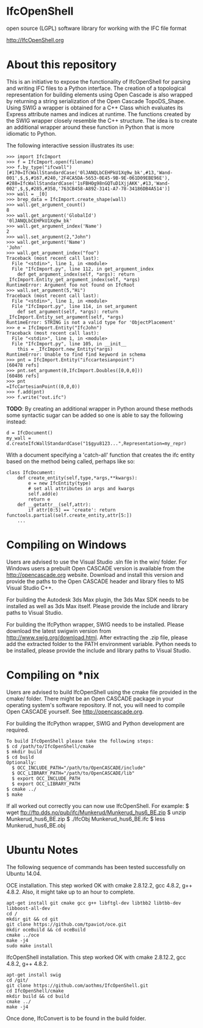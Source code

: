 IfcOpenShell 
============
open source (LGPL) software library for working with the IFC file format


http://IfcOpenShell.org

About this repository
=====================

This is an initiative to expose the functionality of IfcOpenShell for parsing and writing IFC files to a Python interface. The creation of a topological representation for building elements using Open Cascade is also wrapped by returning a string serialization of the Open Cascade TopoDS_Shape. Using SWIG a wrapper is obtained for a C++ Class which evaluates its Express attribute names and indices at runtime. The functions created by the SWIG wrapper closely resemble the C++ structure. The idea is to create an additional wrapper around these function in Python that is more idiomatic to Python.

The following interactive session illustrates its use:

    >>> import IfcImport
    >>> f = IfcImport.open(filename)
    >>> f.by_type("ifcwall")
    [#170=IfcWallStandardCase('0lJANQLbCEHPkU1Xq9w_bk',#13,'Wand-001',$,$,#167,#240,'2F4CA5DA-5653-0E45-9B-9E-061D09EBE96E'), 
    #288=IfcWallStandardCase('1sFBHOg98nGQTuD1XjjAKK',#13,'Wand-002',$,$,#285,#358,'763CB458-A892-3141-A7-78-34186DB4A514')]
    >>> wall = _[0]
    >>> brep_data = IfcImport.create_shape(wall)
    >>> wall.get_argument_count()
    8
    >>> wall.get_argument('GlobalId')
    '0lJANQLbCEHPkU1Xq9w_bk'
    >>> wall.get_argument_index('Name')
    2
    >>> wall.set_argument(2,"John")
    >>> wall.get_argument('Name')
    'John'
    >>> wall.get_argument_index("foo")
    Traceback (most recent call last):
      File "<stdin>", line 1, in <module>
      File "IfcImport.py", line 112, in get_argument_index
        def get_argument_index(self, *args): return _IfcImport.Entity_get_argument_index(self, *args)
    RuntimeError: Argument foo not found on IfcRoot
    >>> wall.set_argument(5,"Hi")
    Traceback (most recent call last):
      File "<stdin>", line 1, in <module>
      File "IfcImport.py", line 114, in set_argument
        def set_argument(self, *args): return _IfcImport.Entity_set_argument(self, *args)
    RuntimeError: STRING is not a valid type for 'ObjectPlacement'
    >>> e = IfcImport.Entity("IfcJohn")
    Traceback (most recent call last):
      File "<stdin>", line 1, in <module>
      File "IfcImport.py", line 105, in __init__
        this = _IfcImport.new_Entity(*args)
    RuntimeError: Unable to find find keyword in schema
    >>> pnt = IfcImport.Entity("ifccartesianpoint")
    [60478 refs]
    >>> pnt.set_argument(0,IfcImport.Doubles([0,0,0]))
    [60486 refs]
    >>> pnt
    =IfcCartesianPoint((0,0,0))
    >>> f.add(pnt)
    >>> f.write("out.ifc")

**TODO**: By creating an additional wrapper in Python around these methods some syntactic sugar can be added so one is able to say the following instead:

    d = IfcDocument()
    my_wall = d.createIfcWallStandardCase("1$gyu8123...",Representation=my_repr)

With a document specifying a 'catch-all' function that creates the ifc entity based on the method being called, perhaps like so:

    class IfcDocument:
        def create_entity(self,type,*args,**kwargs):
            e = new IfcEntity(type)
            # set all attributes in args and kwargs
            self.add(e)
            return e
        def __getattr__(self,attr):
            if attr[0:5] == 'create': return functools.partial(self.create_entity,attr[5:])
        ...


Compiling on Windows
====================
Users are advised to use the Visual Studio .sln file in the win/ folder.
For Windows users a prebuilt Open CASCADE version is available from the
http://opencascade.org website. Download and install this version and
provide the paths to the Open CASCADE header and library files to MS
Visual Studio C++.

For building the Autodesk 3ds Max plugin, the 3ds Max SDK needs to be
installed as well as 3ds Max itself. Please provide the include and
library paths to Visual Studio.

For building the IfcPython wrapper, SWIG needs to be installed. Please
download the latest swigwin version from http://www.swig.org/download.html.
After extracting the .zip file, please add the extracted folder to the PATH
environment variable. Python needs to be installed, please provide the
include and library paths to Visual Studio.



Compiling on *nix
====================
Users are advised to build IfcOpenShell using the cmake file provided in
the cmake/ folder. There might be an Open CASCADE package in your operating
system's software repository. If not, you will need to compile Open 
CASCADE yourself. See http://opencascade.org.

For building the IfcPython wrapper, SWIG and Python development are
required.

    To build IfcOpenShell please take the following steps:
    $ cd /path/to/IfcOpenShell/cmake
    $ mkdir build
    $ cd build
    Optionally:
      $ OCC_INCLUDE_PATH="/path/to/OpenCASCADE/include"
      $ OCC_LIBRARY_PATH="/path/to/OpenCASCADE/lib"
      $ export OCC_INCLUDE_PATH
      $ export OCC_LIBRARY_PATH
    $ cmake ../
    $ make

If all worked out correctly you can now use IfcOpenShell. For example:
    $ wget ftp://ftp.dds.no/pub/ifc/Munkerud/Munkerud_hus6_BE.zip
    $ unzip Munkerud_hus6_BE.zip
    $ ./IfcObj Munkerud_hus6_BE.ifc
    $ less Munkerud_hus6_BE.obj


Ubuntu Notes
============

The following sequence of commands has been tested successfully on Ubuntu 14.04.

OCE installation. This step worked OK with cmake 2.8.12.2, gcc 4.8.2, g++ 4.8.2. Also, it might take up to an hour to complete.

    apt-get install git cmake gcc g++ libftgl-dev libtbb2 libtbb-dev libboost-all-dev
    cd /
    mkdir git && cd git
    git clone https://github.com/tpaviot/oce.git
    mkdir oceBuild && cd oceBuild
    cmake ../oce
    make -j4
    sudo make install
    
IfcOpenShell installation. This step worked OK with cmake 2.8.12.2, gcc 4.8.2, g++ 4.8.2.

    apt-get install swig
    cd /git/
    git clone https://github.com/aothms/IfcOpenShell.git
    cd IfcOpenShell/cmake
    mkdir build && cd build
    cmake ../
    make -j4
    
Once done, IfcConvert is to be found in the build folder.
    
